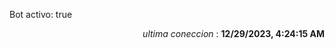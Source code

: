 <p>Bot activo: true</p>
<p align="right"><i>ultima coneccion</i> : <b>12/29/2023, 4:24:15 AM</b></p>
